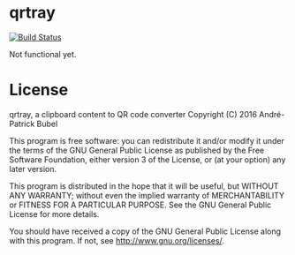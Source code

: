 qrtray
======

[![Build Status](https://travis-ci.org/Moredread/rust-voronoi.svg?branch=master)](https://travis-ci.org/Moredread/rust-voronoi)

Not functional yet.

License
=======

qrtray, a clipboard content to QR code converter
Copyright (C) 2016  André-Patrick Bubel

This program is free software: you can redistribute it and/or modify
it under the terms of the GNU General Public License as published by
the Free Software Foundation, either version 3 of the License, or
(at your option) any later version.

This program is distributed in the hope that it will be useful,
but WITHOUT ANY WARRANTY; without even the implied warranty of
MERCHANTABILITY or FITNESS FOR A PARTICULAR PURPOSE.  See the
GNU General Public License for more details.

You should have received a copy of the GNU General Public License
along with this program. If not, see <http://www.gnu.org/licenses/>.
